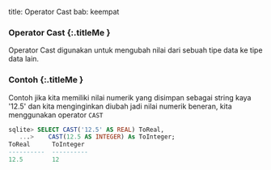 title: Operator Cast
bab: keempat

### <i class="fa fa-info-circle"></i> Operator Cast {:.titleMe }

Operator Cast digunakan untuk mengubah nilai dari sebuah tipe data ke tipe data lain. 


### <i class="fa fa-code"></i> Contoh {:.titleMe }

Contoh jika kita memiliki nilai numerik yang disimpan sebagai string kaya '12.5' dan kita menginginkan diubah jadi nilai numerik beneran, kita menggunakan operator `CAST`
```sql
sqlite> SELECT CAST('12.5' AS REAL) ToReal,
   ...>    CAST(12.5 AS INTEGER) As ToInteger;
ToReal      ToInteger 
----------  ----------
12.5        12 
```